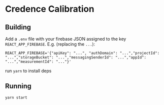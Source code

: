 # Credence Calibration

## Building

Add a `.env` file with your firebase JSON assigned to the key `REACT_APP_FIREBASE`. E.g. (replacing the `...`):

```
REACT_APP_FIREBASE='{"apiKey": "...", "authDomain": "...","projectId": "...","storageBucket": "...","messagingSenderId": "...","appId": "...","measurementId": "..."}'
```

run `yarn` to install deps

## Running

`yarn start`
